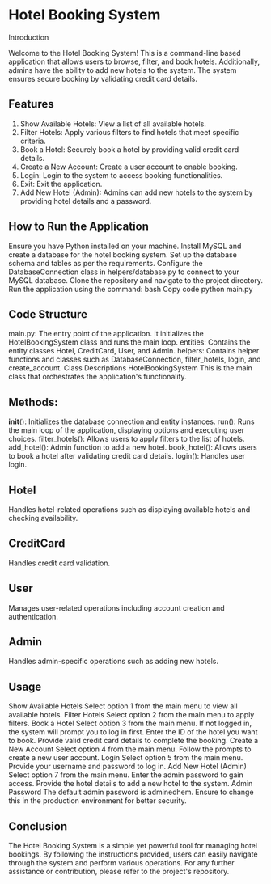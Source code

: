 # Hotel Booking System

Introduction

Welcome to the Hotel Booking System! This is a command-line based application that allows users to browse, filter, and book hotels. Additionally, admins have the ability to add new hotels to the system. The system ensures secure booking by validating credit card details.

## Features

1. Show Available Hotels: View a list of all available hotels.
2. Filter Hotels: Apply various filters to find hotels that meet specific criteria.
3. Book a Hotel: Securely book a hotel by providing valid credit card details.
4. Create a New Account: Create a user account to enable booking.
5. Login: Login to the system to access booking functionalities.
6. Exit: Exit the application.
7. Add New Hotel (Admin): Admins can add new hotels to the system by providing hotel details and a password.

## How to Run the Application

Ensure you have Python installed on your machine.
Install MySQL and create a database for the hotel booking system.
Set up the database schema and tables as per the requirements.
Configure the DatabaseConnection class in helpers/database.py to connect to your MySQL database.
Clone the repository and navigate to the project directory.
Run the application using the command:
bash
Copy code
python main.py

## Code Structure

main.py: The entry point of the application. It initializes the HotelBookingSystem class and runs the main loop.
entities: Contains the entity classes Hotel, CreditCard, User, and Admin.
helpers: Contains helper functions and classes such as DatabaseConnection, filter_hotels, login, and create_account.
Class Descriptions
HotelBookingSystem
This is the main class that orchestrates the application's functionality.

## Methods:
__init__(): Initializes the database connection and entity instances.
run(): Runs the main loop of the application, displaying options and executing user choices.
filter_hotels(): Allows users to apply filters to the list of hotels.
add_hotel(): Admin function to add a new hotel.
book_hotel(): Allows users to book a hotel after validating credit card details.
login(): Handles user login.

## Hotel
Handles hotel-related operations such as displaying available hotels and checking availability.

## CreditCard
Handles credit card validation.

## User
Manages user-related operations including account creation and authentication.

## Admin
Handles admin-specific operations such as adding new hotels.

## Usage
Show Available Hotels
Select option 1 from the main menu to view all available hotels.
Filter Hotels
Select option 2 from the main menu to apply filters.
Book a Hotel
Select option 3 from the main menu.
If not logged in, the system will prompt you to log in first.
Enter the ID of the hotel you want to book.
Provide valid credit card details to complete the booking.
Create a New Account
Select option 4 from the main menu.
Follow the prompts to create a new user account.
Login
Select option 5 from the main menu.
Provide your username and password to log in.
Add New Hotel (Admin)
Select option 7 from the main menu.
Enter the admin password to gain access.
Provide the hotel details to add a new hotel to the system.
Admin Password
The default admin password is adminedhem. Ensure to change this in the production environment for better security.

## Conclusion
The Hotel Booking System is a simple yet powerful tool for managing hotel bookings. By following the instructions provided, users can easily navigate through the system and perform various operations. For any further assistance or contribution, please refer to the project's repository.